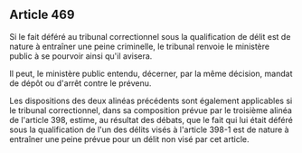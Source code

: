 Article 469
----
Si le fait déféré au tribunal correctionnel sous la qualification de délit est
de nature à entraîner une peine criminelle, le tribunal renvoie le ministère
public à se pourvoir ainsi qu'il avisera.

Il peut, le ministère public entendu, décerner, par la même décision, mandat de
dépôt ou d'arrêt contre le prévenu.

Les dispositions des deux alinéas précédents sont également applicables si le
tribunal correctionnel, dans sa composition prévue par le troisième alinéa de
l'article 398, estime, au résultat des débats, que le fait qui lui était déféré
sous la qualification de l'un des délits visés à l'article 398-1 est de nature à
entraîner une peine prévue pour un délit non visé par cet article.
